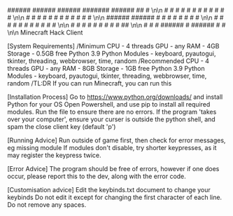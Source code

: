 \######  ######  ######  #######  ######  ##   #
\n\n
\#    #  #    #  #    #     #     #    #  # #  #
\n\n
\#    #  #    #  #    #     #     #    #  # #  #
\n\n
\######  ######  #    #     #     #    #  #  # #
\n\n
\#       # #     #    #     #     #    #  #  # #
\n\n
\#       #  #    #    #     #     #    #  #   ##
\n\n
\#       #   #   ######     #     ######  #    #
\n\n
Minecraft Hack Client

[System Requirements]
/Minimum
CPU - 4 threads
GPU - any
RAM - 4GB
Storage - 0.5GB free
Python 3.9
Python Modules - keyboard, pyautogui, tkinter, threading, webbrowser, time, random
/Recommended
CPU - 4 threads
GPU - any
RAM - 8GB
Storage - 1GB free
Python 3.9
Python Modules - keyboard, pyautogui, tkinter, threading, webbrowser, time, random
/TL:DR If you can run Minecraft, you can run this

[Installation Process]
Go to https://www.python.org/downloads/ and install Python for your OS
Open Powershell, and use pip to install all required modules.
Run the file to ensure there are no errors.
If the program 'takes over your computer', ensure your curser is outside the python shell, and spam the close client key (default 'p')

[Running Advice]
Run outside of game first, then check for error messages, eg missing module
If modules don't disable, try shorter keypresses, as it may register the keypress twice.

[Error Advice]
The program should be free of errors, however if one does occur, please report this to the dev, along with the error code.

[Customisation advice]
Edit the keybinds.txt document to change your keybinds
Do not edit it except for changing the first character of each line. Do not remove any spaces.
